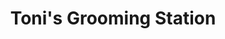 ---
title: "Toni's Grooming Station"
url: /richmond-hill/tonis-grooming-station/
shop: Tiersalon
---